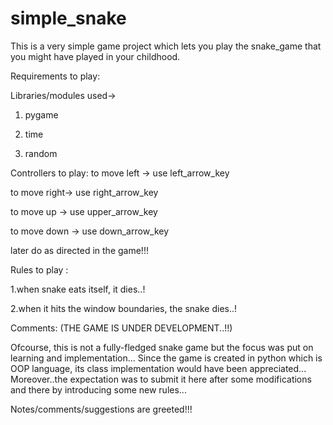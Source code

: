 # simple_snake


This is a very simple game project which lets you play the snake_game that you might 
have played in your childhood.  

Requirements to play:
   
   Libraries/modules used->
   
   1. pygame
   
   2. time
   
   3. random
      
Controllers to play:
to move left -> use left_arrow_key

to move right-> use right_arrow_key

to move up   -> use upper_arrow_key

to move down -> use down_arrow_key

later do as directed in the game!!!
    

Rules to play :

1.when snake eats itself, it dies..!

2.when it hits the window boundaries, the snake dies..!
 

Comments: (THE GAME IS UNDER DEVELOPMENT..!!)

Ofcourse, this is not a fully-fledged snake game but the focus was put on learning and implementation... Since the game is created in python which is OOP language, its class implementation would have been appreciated...
Moreover..the expectation was to submit it here after some modifications and there by introducing some new rules...
  
  
 Notes/comments/suggestions are greeted!!!
